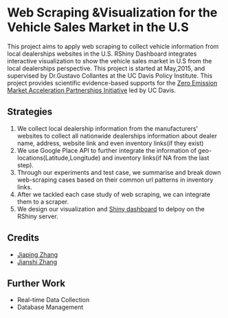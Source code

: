 # Web Scraping &Visualization for the Vehicle Sales Market in the U.S

This project aims to apply web scraping to collect vehicle information from local dealerships websites in the U.S. RShiny Dashboard
integrates interactive visualization to show the vehicle sales market in U.S from the local dealerships perspective. This project is
started at May,2015, and supervised by Dr.Gustavo Collantes at the UC Davis Policy Institute. This project provides scientific evidence-based 
supports for the [Zero Emission Market Acceleration Partnerships Initiative](http://zeroemissionmap.ucdavis.edu/) led by UC Davis. 

## Strategies

1. We collect local dealership information from the manufacturers' websites to collect all nationwide dealerships information about dealer name, address, website
link and even inventory links(if they exist)
2. We use Google Place API to further integrate the information of geo-locations(Latitude,Longitude) and inventory links(if NA from the last step).
3. Through our experiments and test case, we summarise and break down web-scraping cases based on their common url patterns in inventory links.
4. After we tackled each case study of web scraping, we can integrate them to a scraper.
5. We design our visualization and [Shiny dashboard](https://rshiny-jp.shinyapps.io/EVdashboard) to delpoy on the RShiny server.

## Credits

+ [Jiaping Zhang](https://github.com/jpzhangvincent)
+ [Jianshi Zhang](https://github.com/JaneJianshi)

## Further Work

- Real-time Data Collection
- Database Management

